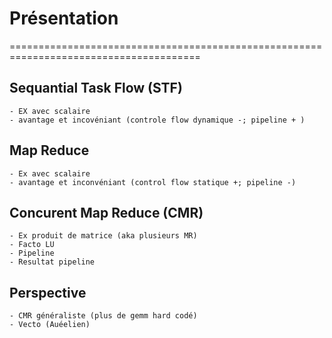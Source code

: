 # Présentation

=======================================================================================

## Sequantial Task Flow (STF)
    - EX avec scalaire
    - avantage et incovéniant (controle flow dynamique -; pipeline + )
## Map Reduce
    - Ex avec scalaire
    - avantage et inconvéniant (control flow statique +; pipeline -)

## Concurent Map Reduce (CMR)
    - Ex produit de matrice (aka plusieurs MR)
    - Facto LU
    - Pipeline
    - Resultat pipeline

## Perspective
    - CMR généraliste (plus de gemm hard codé)
    - Vecto (Auéelien)
